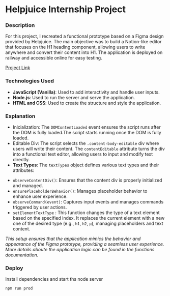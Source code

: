 # Helpjuice Internship Project

### Description

For this project, I recreated a functional prototype based on a Figma design provided by Helpjuice. The main objective was to build a Notion-like editor that focuses on the H1 heading component, allowing users to write anywhere and convert their content into H1. The application is deployed on railway and accessible online for easy testing.

[Project Link](https://yurihelpjuiceproject.up.railway.app/)

### Technologies Used

* **JavaScript (Vanilla)**: Used to add interactivity and handle user inputs.
* **Node.js**: Used to run the server and serve the application.
* **HTML and CSS**: Used to create the structure and style the application.

### Explanation

- Inicialization: The `DOMContentLoaded` event ensures the script runs after the DOM is fully loaded.The script starts running once the DOM is fully loaded.
- Editable Div: The script selects the `.content-body-editable` div where users will write their content. The `contentEditable` attribute turns the div into a functional text editor, allowing users to input and modify text directly.
- **Text Types**: The `textTypes` object defines various text types and their attributes:

* `observeContentDiv()`: Ensures that the content div is properly initialized and managed.
* `ensurePlaceholderBehavior()`: Manages placeholder behavior to enhance user experience.
* `observeCommand(event)`: Captures input events and manages commands triggered by user actions.
* `setElementTextType` : This function changes the type of a text element based on the specified index. It replaces the current element with a new one of the desired type (e.g., `h1`, `h2`, `p`), managing placeholders and text content.

*This setup ensures that the application mimics the behavior and appearance of the Figma prototype, providing a seamless user experience.  More details aboute the application logic can be found in the functions documentation.*

### Deploy

Install dependencies and start ths node server

```
npm run prod
```

